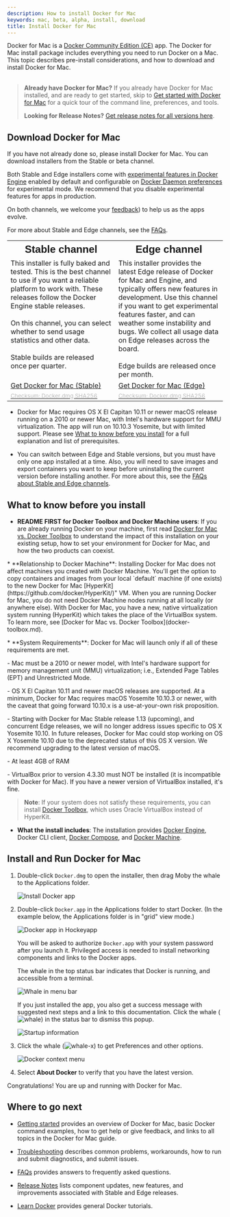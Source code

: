 ```yaml
---
description: How to install Docker for Mac
keywords: mac, beta, alpha, install, download
title: Install Docker for Mac
---
```


Docker for Mac is a [Docker Community Edition (CE)](https://www.docker.com/community-edition) app. The Docker for Mac
install package includes everything you need to run Docker on a Mac. This topic
describes pre-install considerations, and how to download and install Docker for
Mac.<br><br>

> **Already have Docker for Mac?** If you already have
Docker for Mac installed, and are ready to get started, skip to
[Get started with Docker for Mac](index.md) for a quick tour of
the command line, preferences, and tools.
>
>**Looking for Release Notes?** [Get release notes for all versions here](release-notes.md).

## Download Docker for Mac

If you have not already done so, please install Docker for Mac. You can download
installers from the Stable or beta channel.

Both Stable and Edge installers come with <a
href="https://github.com/docker/docker/blob/master/experimental/README.md">
experimental features in Docker Engine</a> enabled by default and configurable
on [Docker Daemon preferences](index.md#daemon-experimental-mode) for
experimental mode. We recommend that you disable experimental features for
apps in production.

On both channels, we welcome your <a
href="troubleshoot/#diagnose-problems-send-feedback-and-create-github-issues">feedback</a>)
to help us as the apps evolve.

For more about Stable and Edge channels, see the
[FAQs](/docker-for-mac/faqs.md#stable-and-edge-channels).

<table style="width:100%">
  <tr>
    <th style="font-size: x-large; font-family: arial">Stable channel</th>
    <th style="font-size: x-large; font-family: arial">Edge channel</th>
  </tr>
  <tr valign="top">
    <td width="50%">This installer is fully baked and tested. This is the
    best channel to use if you want a reliable platform to work with. These releases follow the Docker Engine stable releases.<br><br>
   On this channel, you can select whether to send usage
   statistics and other data. <br><br>Stable builds are released once per quarter.
   </td>
    <td width="50%">This installer provides the latest Edge release of
    Docker for Mac and Engine, and typically offers new features in development. Use this channel if you want to get experimental features faster, and can weather some instability and bugs. We collect all usage data on Edge releases across the board. <br><br>Edge builds are released once per month.
    </td>
  </tr>
  <tr valign="top">
  <td width="50%">
  <a class="button outline-btn" href="https://download.docker.com/mac/stable/Docker.dmg">Get Docker for Mac (Stable)</a>
  </td>
  <td width="50%">
  <a class="button outline-btn" href="https://download.docker.com/mac/edge/Docker.dmg">Get Docker for Mac (Edge)</a>
  </td>
  </tr>
  <tr valign="top">
  <td width="50%">
  <a href="https://download.docker.com/mac/stable/Docker.dmg.sha256sum"><font color="#BDBDBD" size="-1">Checksum: Docker.dmg SHA256</font></a>
  </td>
  <td width="50%">
  <a href="https://download.docker.com/mac/edge/Docker.dmg.sha256sum"><font color="#BDBDBD" size="-1">Checksum: Docker.dmg SHA256</font></a>
  </td>
  </tr>
</table>

* Docker for Mac requires OS X El Capitan 10.11 or newer macOS release running on a 2010 or newer Mac, with Intel's  hardware support for MMU virtualization.
The app will run on 10.10.3 Yosemite, but with limited support. Please see [What
to know before you install](#what-to-know-before-you-install) for a full
explanation and list of prerequisites.

* You can switch between Edge and Stable versions, but you must have only one
   app installed at a time. Also, you will need to save images and export
   containers you want to keep before uninstalling the current version before
   installing another. For more about this, see the
   [FAQs about Stable and Edge channels](faqs.md#stable-and-edge-channels).

##  What to know before you install

* **README FIRST for Docker Toolbox and Docker Machine users**: If you are
  already running Docker on your machine, first read
  [Docker for Mac vs. Docker Toolbox](docker-toolbox.md) to understand the
  impact of this installation on your existing setup, how to set your environment
  for Docker for Mac, and how the two products can coexist.
<p />
* **Relationship to Docker Machine**: Installing Docker for Mac does not affect
  machines you created with Docker Machine. You'll get the option to copy
  containers and images from your local `default` machine (if one exists) to the
  new Docker for Mac [HyperKit](https://github.com/docker/HyperKit/)" VM. When
  you are running Docker for Mac, you do not need Docker Machine nodes running
  at all locally (or anywhere else). With Docker for Mac, you have a new, native
  virtualization system running (HyperKit) which takes the place of the
  VirtualBox system. To learn more, see
  [Docker for Mac vs. Docker Toolbox](docker-toolbox.md).
<p />
* **System Requirements**: Docker for Mac will launch only if all of these
  requirements are met.
  <p />
  - Mac must be a 2010 or newer model, with Intel's hardware support for memory
    management unit (MMU) virtualization; i.e., Extended Page Tables (EPT) and
    Unrestricted Mode.
  <p />
  - OS X El Capitan 10.11 and newer macOS releases are supported. At a minimum,
    Docker for Mac requires macOS Yosemite 10.10.3 or newer, with the caveat
    that going forward 10.10.x is a use-at-your-own risk proposition.
  <p />
  - Starting with Docker for Mac Stable release 1.13 (upcoming), and concurrent
    Edge releases, we will no longer address issues specific to OS X Yosemite
    10.10. In future releases, Docker for Mac could stop working on OS X Yosemite
    10.10 due to the deprecated status of this OS X version. We recommend
    upgrading to the latest version of macOS.
  <p />
  - At least 4GB of RAM
  <p />
  - VirtualBox prior to version 4.3.30 must NOT be installed (it is incompatible
    with Docker for Mac). If you have a newer version of VirtualBox installed, it's fine.

  > **Note**: If your system does not satisfy these requirements, you can
  > install [Docker Toolbox](/toolbox/overview.md), which uses Oracle VirtualBox
  > instead of HyperKit.

* **What the install includes**: The installation provides
  [Docker Engine](/engine/userguide/intro/), Docker CLI client,
  [Docker Compose](/compose/overview/), and [Docker Machine](/machine/overview/).

## Install and Run Docker for Mac

1.  Double-click `Docker.dmg` to open the installer, then drag Moby the whale to
    the Applications folder.

	  ![Install Docker app](/docker-for-mac/images/docker-app-drag.png)

2.  Double-click `Docker.app` in the Applications folder to start Docker.  (In the example below, the Applications folder is in "grid" view mode.)

	  ![Docker app in Hockeyapp](/docker-for-mac/images/docker-app-in-apps.png)

	  You will be asked to authorize `Docker.app` with your system password after you launch it.
	  Privileged access is needed to install networking components and links to the Docker apps.

	  The whale in the top status bar indicates that Docker is running, and accessible from a terminal.

	  ![Whale in menu bar](/docker-for-mac/images/whale-in-menu-bar.png)

	  If you just installed the app, you also get a success message with suggested
    next steps and a link to this documentation. Click the whale (![whale](/docker-for-mac/images/whale-x.png))
    in the status bar to dismiss this popup.

	  ![Startup information](/docker-for-mac/images/mac-install-success-docker-cloud.png)

3.  Click the whale (![whale-x](images/whale-x.png)) to get Preferences and
    other options.

	  ![Docker context menu](images/menu.png)

4.  Select **About Docker** to verify that you have the latest version.

Congratulations! You are up and running with Docker for Mac.

## Where to go next

* [Getting started](index.md) provides an overview of Docker for Mac,
basic Docker command examples, how to get help or give feedback, and
links to all topics in the Docker for Mac guide.

* [Troubleshooting](troubleshoot.md) describes common problems,
workarounds, how to run and submit diagnostics, and submit issues.

* [FAQs](faqs.md) provides answers to frequently asked questions.

* [Release Notes](release-notes.md) lists component updates, new features, and improvements associated with Stable and Edge releases.

* [Learn Docker](/learn.md) provides general Docker tutorials.
